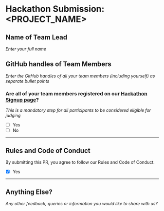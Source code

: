# Hackathon Submission: <PROJECT_NAME>

## Name of Team Lead
_Enter your full name_

<!--

Aditya Oberai

-->

## GitHub handles of Team Members  
_Enter the GitHub handles of all your team members (including yourself) as separate bullet points_

<!--

- @adityaoberai
- @tessamero
.
.
.

-->

### Are all of your team members registered on our [Hackathon Signup page](https://apwr.dev/htf24-hackathon)?
_This is a mandatory step for all participants to be considered eligible for judging_

- [ ] Yes
- [ ] No

---

## Rules and Code of Conduct  
By submitting this PR, you agree to follow our Rules and Code of Conduct.

- [x] Yes

---

## Anything Else?  
_Any other feedback, queries or information you would like to share with us?_